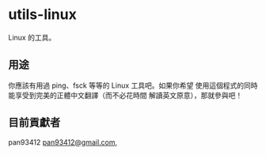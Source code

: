 # utils-linux
Linux 的工具。
## 用途
你應該有用過 ping、fsck 等等的 Linux 工具吧。如果你希望
使用這個程式的同時能享受到完美的正體中文翻譯（而不必花時間
解讀英文原意），那就參與吧！
## 目前貢獻者
pan93412 <pan93412@gmail.com>,

 
